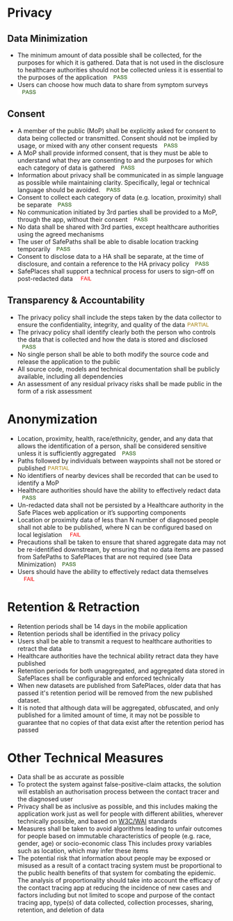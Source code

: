 # Privacy

## Data Minimization

* The minimum amount of data possible shall be collected, for the purposes for which it is gathered. Data that is not used in the disclosure to healthcare authorities should not be collected unless it is essential to the purposes of the application  [![PASS](../images/pass.png?raw=true)](../dynamic_testing/SPL_PrivacyTesting/E2E_Privacy_Test_001.md)
* Users can choose how much data to share from symptom surveys [![PASS](../images/pass.png?raw=true)](../dynamic_testing/SPL_PrivacyTesting/E2E_Privacy_Test_001.md)

## Consent

* A member of the public (MoP) shall be explicitly asked for consent to data being collected or transmitted. Consent should not be implied by usage, or mixed with any other consent requests  [![PASS](../images/pass.png?raw=true)](../dynamic_testing/SPL_PrivacyTesting/E2E_Privacy_Test_001.md)
* A MoP shall provide informed consent, that is they must be able to understand what they are consenting to and the purposes for which each category of data is gathered  [![PASS](../images/pass.png?raw=true)](../dynamic_testing/SPL_PrivacyTesting/E2E_Privacy_Test_001.md)
* Information about privacy shall be communicated in as simple language as possible while maintaining clarity. Specifically, legal or technical language should be avoided.  [![PASS](../images/pass.png?raw=true)](../dynamic_testing/SPL_PrivacyTesting/E2E_Privacy_Test_001.md)
* Consent to collect each category of data (e.g. location, proximity) shall be separate  [![PASS](../images/pass.png?raw=true)](../dynamic_testing/SPL_PrivacyTesting/E2E_Privacy_Test_001.md)
* No communication initiated by 3rd parties shall be provided to a MoP, through the app, without their consent  [![PASS](../images/pass.png?raw=true)](../dynamic_testing/SPL_PrivacyTesting/E2E_Privacy_Test_001.md)
* No data shall be shared with 3rd parties, except healthcare authorities using the agreed mechanisms
* The user of SafePaths shall be able to disable location tracking temporarily  [![PASS](../images/pass.png?raw=true)](../dynamic_testing/SPL_PrivacyTesting/E2E_Privacy_Test_001.md)
* Consent to disclose data to a HA shall be separate, at the time of disclosure, and contain a reference to the HA privacy policy  [![PASS](../images/pass.png?raw=true)](../dynamic_testing/SPL_PrivacyTesting/E2E_Privacy_Test_001.md)
* SafePlaces shall support a technical process for users to sign-off on post-redacted data  [![FAIL](../images/fail.png?raw=true)](../dynamic_testing/SPL_PrivacyTesting/E2E_Privacy_Test_001.md)

## Transparency & Accountability

* The privacy policy shall include the steps taken by the data collector to ensure the confidentiality, integrity, and quality of the data   [![PARTIALLY TRUE](../images/partial.png?raw=true)](../dynamic_testing/SPL_PrivacyTesting/E2E_Privacy_Test_001.md)
* The privacy policy shall identify clearly both the person who controls the data that is collected and how the data is stored and disclosed  [![PASS](../images/pass.png?raw=true)](../dynamic_testing/SPL_PrivacyTesting/E2E_Privacy_Test_001.md)
* No single person shall be able to both modify the source code and release the application to the public
* All source code, models and technical documentation shall be publicly available, including all dependencies
* An assessment of any residual privacy risks shall be made public in the form of a risk assessment

# Anonymization

* Location, proximity, health, race/ethnicity, gender, and any data that allows the identification of a person, shall be considered sensitive unless it is sufficiently aggregated  [![PASS](../images/pass.png?raw=true)](../dynamic_testing/SPL_PrivacyTesting/E2E_Privacy_Test_001.md)
* Paths followed by individuals between waypoints shall not be stored or published [![PARTIALLY TRUE](../images/partial.png?raw=true)](../dynamic_testing/SPL_PrivacyTesting/E2E_Privacy_Test_001.md)
* No identifiers of nearby devices shall be recorded that can be used to identify a MoP
* Healthcare authorities should have the ability to effectively redact data  [![PASS](../images/pass.png?raw=true)](../dynamic_testing/SPL_PrivacyTesting/E2E_Privacy_Test_001.md)
* Un-redacted data shall not be persisted by a Healthcare authority in the Safe Places web application or it’s supporting components
* Location or proximity data of less than N number of diagnosed people shall not able to be published, where N can be configured based on local legislation  [![FAIL](../images/fail.png?raw=true)](../dynamic_testing/SPL_PrivacyTesting/E2E_Privacy_Test_001.md)
* Precautions shall be taken to ensure that shared aggregate data may not be re-identified downstream, by ensuring that no data items are passed from SafePaths to SafePlaces that are not required (see Data Minimization)  [![PASS](../images/pass.png?raw=true)](../dynamic_testing/SPL_PrivacyTesting/E2E_Privacy_Test_001.md)
* Users should have the ability to effectively redact data themselves  [![FAIL](../images/fail.png?raw=true)](../dynamic_testing/SPL_PrivacyTesting/E2E_Privacy_Test_001.md)

# Retention & Retraction

* Retention periods shall be 14 days in the mobile application
* Retention periods shall be identified in the privacy policy
* Users shall be able to transmit a request to healthcare authorities to retract the data
* Healthcare authorities have the technical ability retract data they have published
* Retention periods for both unaggregated, and aggregated data stored in SafePlaces shall be configurable and enforced technically
* When new datasets are published from SafePlaces, older data that has passed it's retention period will be removed from the new published dataset.
* It is noted that although data will be aggregated, obfuscated, and only published for a limited amount of time, it may not be possible to guarantee that no copies of that data exist after the retention period has passed

# Other Technical Measures

* Data shall be as accurate as possible
* To protect the system against false-positive-claim attacks, the solution will establish an authorisation process between the contact tracer and the diagnosed user
* Privacy shall be as inclusive as possible, and this includes making the application work just as well for people with different abilities, wherever technically possible, and based on [W3C/WAI](https://www.w3.org/WAI/) standards
* Measures shall be taken to avoid algorithms leading to unfair outcomes for people based on immutable characteristics of people (e.g. race, gender, age) or socio-economic class This includes proxy variables such as location, which may infer these items
* The potential risk that information about people may be exposed or misused as a result of a contact tracing system must be proportional to the public health benefits of that system for combating the epidemic. The analysis of proportionality should take into account the efficacy of the contact tracing app at reducing the incidence of new cases and factors including but not limited to scope and purpose of the contact tracing app, type(s) of data collected, collection processes, sharing, retention, and deletion of data
